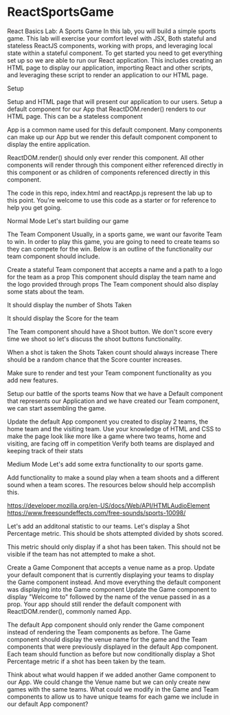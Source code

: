 # ReactSportsGame

React Basics Lab: A Sports Game
In this lab, you will build a simple sports game. This lab will exercise your comfort level with JSX, Both stateful and stateless ReactJS components, working with props, and leveraging local state within a stateful component.
To get started you need to get everything set up so we are able to run our React application. This includes creating an HTML page to display our application, importing React and other scripts, and leveraging these script to render an application to our HTML page.

Setup

Setup and HTML page that will present our application to our users.
Setup a default component for our App that ReactDOM.render() renders to our HTML page. This can be a stateless component


App is a common name used for this default component. Many components can make up our App but we render this default component component to display the entire application.

ReactDOM.render() should only ever render this component.
All other components will render through this component either referenced directly in this component or as children of components referenced directly in this component.




The code in this repo, index.html and reactApp.js represent the lab up to this point. You're welcome to use this code as a starter or for reference to help you get going.


Normal Mode
Let's start building our game

The Team Component
Usually, in a sports game, we want our favorite Team to win. In order to play this game, you are going to need to create teams so they can compete for the win. Below is an outline of the functionality our team component should include.

Create a stateful Team component that accepts a name and a path to a logo for the team as a prop
This component should display the team name and the logo provided through props
The Team component should also display some stats about the team.

It should display the number of Shots Taken

It should display the Score for the team


The Team component should have a Shoot button. We don't score every time we shoot so let's discuss the shoot buttons functionality.

When a shot is taken the Shots Taken count should always increase
There should be a random chance that the Score counter increases.


Make sure to render and test your Team component functionality as you add new features.


Setup our battle of the sports teams
Now that we have a Default component that represents our Application and we have created our Team component, we can start assembling the game.

Update the default App component you created to display 2 teams, the home team and the visiting team.
Use your knowledge of HTML and CSS to make the page look like more like a game where two teams, home and visiting, are facing off in competition
Verify both teams are displayed and keeping track of their stats


Medium Mode
Let's add some extra functionality to our sports game.

Add functionality to make a sound play when a team shoots and a different sound when a team scores. The resources below should help accomplish this.

https://developer.mozilla.org/en-US/docs/Web/API/HTMLAudioElement
https://www.freesoundeffects.com/free-sounds/sports-10098/


Let's add an additonal statistic to our teams. Let's display a Shot Percentage metric. This should be shots attempted divided by shots scored.

This metric should only display if a shot has been taken. This should not be visible if the team has not attempted to make a shot.


Create a Game Component that accepts a venue name as a prop.
Update your default component that is currently displaying your teams to display the Game component instead. And move everything the default component was displaying into the Game component
Update the Game component to display "Welcome to" followed by the name of the venue passed in as a prop.
Your app should still render the default component with ReactDOM.render(), commonly named App.

The default App component should only render the Game component instead of rendering the Team components as before.
The Game component should display the venue name for the game and the Team components that were previously displayed in the default App component.
Each team should function as before but now conditionally display a Shot Percentage metric if a shot has been taken by the team.


Think about what would happen if we added another Game component to our App. We could change the Venue name but we can only create new games with the same teams. What could we modify in the Game and Team components to allow us to have unique teams for each game we include in our default App component?
